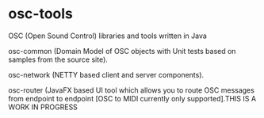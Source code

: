 osc-tools
=========

OSC (Open Sound Control) libraries and tools written in Java

osc-common (Domain Model of OSC objects with Unit tests based on samples from the source site).

osc-network (NETTY based client and server components).

osc-router (JavaFX based UI tool which allows you to route OSC messages from endpoint to endpoint [OSC to MIDI currently only supported].THIS IS A WORK IN PROGRESS
